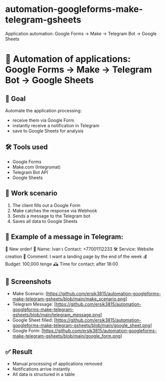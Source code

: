# automation-googleforms-make-telegram-gsheets
Application automation: Google Forms → Make → Telegram Bot → Google Sheets
# 📩 Automation of applications: Google Forms → Make → Telegram Bot → Google Sheets

## 🎯 Goal
Automate the application processing:
- receive them via Google Form
- instantly receive a notification in Telegram
- save to Google Sheets for analysis

## 🛠 Tools used
- Google Forms
- Make.com (Integromat)
- Telegram Bot API
- Google Sheets

## 🔗 Work scenario
1. The client fills out a Google Form
2. Make catches the response via Webhook
3. Sends a message to the Telegram bot
4. Saves all data to Google Sheets

## 💬 Example of a message in Telegram:
📩 New order! 👤 Name: Ivan 📞 Contact: +77001112233 🛠 Service: Website creation 💬 Comment: I want a landing page by the end of the week 💰 Budget: 100,000 tenge 🕰 Time for contact: after 18:00 

## 📸 Screenshots

- Make Scenario: [https://github.com/ersik3815/automation-googleforms-make-telegram-gsheets/blob/main/make_scenario.png]
- Telegram Message: [https://github.com/ersik3815/automation-googleforms-make-telegram-gsheets/blob/main/telegram_message.png]
- Google Sheet filled: [https://github.com/ersik3815/automation-googleforms-make-telegram-gsheets/blob/main/google_sheet.png]
- Google Form: [https://github.com/ersik3815/automation-googleforms-make-telegram-gsheets/blob/main/google_form.png]

## ✅ Result
- Manual processing of applications removed
- Notifications arrive instantly
- All data is structured in a table
